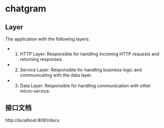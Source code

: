# chatgram

## Layer

The application with the following layers:

- 1. HTTP Layer: Responsible for handling incoming HTTP requests and returning responses.
- 2. Service Layer: Responsible for handling business logic and communicating with the data layer.
- 3. Data Layer: Responsible for handling communication with other micro-service.

## 接口文档

http://localhost:8081/docs
